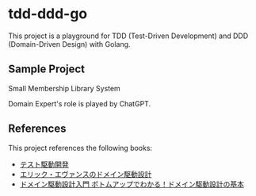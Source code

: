 # tdd-ddd-go

This project is a playground for TDD (Test-Driven Development) and DDD (Domain-Driven Design) with Golang.

## Sample Project
Small Membership Library System

Domain Expert's role is played by ChatGPT.

## References

This project references the following books:

- [テスト駆動開発](https://www.amazon.co.jp/dp/B077D2L69C)
- [エリック・エヴァンスのドメイン駆動設計](https://www.amazon.co.jp/dp/B00GRKD6XU)
- [ドメイン駆動設計入門 ボトムアップでわかる！ドメイン駆動設計の基本](https://www.amazon.co.jp/dp/B082WXZVPC)
